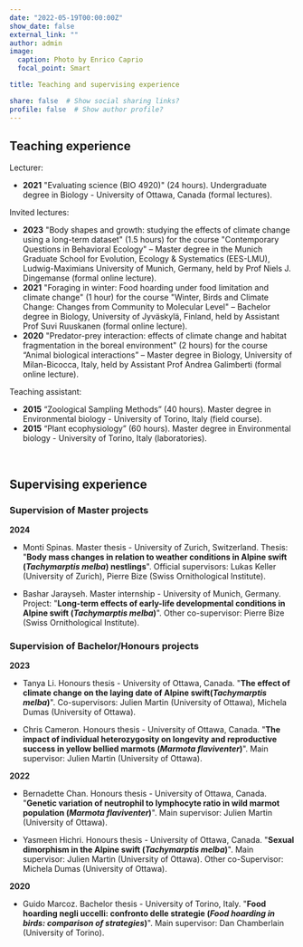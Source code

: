 ```yaml
---
date: "2022-05-19T00:00:00Z"
show_date: false
external_link: ""
author: admin
image: 
  caption: Photo by Enrico Caprio
  focal_point: Smart

title: Teaching and supervising experience

share: false  # Show social sharing links?
profile: false  # Show author profile?
---
```


## Teaching experience

Lecturer:

- __2021__ "Evaluating science (BIO 4920)" (24 hours). Undergraduate degree in Biology - University of Ottawa, Canada (formal lectures).

Invited lectures:

- __2023__ "Body shapes and growth: studying the effects of climate change using a long-term dataset" (1.5 hours) for the course "Contemporary Questions in Behavioral Ecology" – Master degree in the Munich Graduate School for Evolution, Ecology & Systematics (EES-LMU), Ludwig-Maximians University of Munich, Germany, held by Prof Niels J. Dingemanse (formal online lecture).
- __2021__ "Foraging in winter: Food hoarding under food limitation and climate change" (1 hour) for the course "Winter, Birds and Climate Change: Changes from Community to Molecular Level" – Bachelor degree in Biology, University of Jyväskylä, Finland, held by Assistant Prof Suvi Ruuskanen (formal online lecture).
- __2020__ "Predator-prey interaction: effects of climate change and habitat fragmentation in the boreal environment" (2 hours) for the course “Animal biological interactions” – Master degree in Biology, University of Milan-Bicocca, Italy, held by Assistant Prof Andrea Galimberti (formal online lecture).

Teaching assistant:

- __2015__ “Zoological Sampling Methods” (40 hours). Master degree in Environmental biology - University of Torino, Italy (field course).
- __2015__ “Plant ecophysiology” (60 hours). Master degree in Environmental biology - University of Torino, Italy (laboratories).

<p> </p>

## Supervising experience

### Supervision of Master projects

__2024__

- Monti Spinas. Master thesis - University of Zurich, Switzerland. Thesis: "__Body mass changes in relation to weather conditions in Alpine swift (_Tachymarptis melba_) nestlings__". Official supervisors: Lukas Keller (University of Zurich), Pierre Bize (Swiss Ornithological Institute).

- Bashar Jarayseh.  Master internship - University of Munich, Germany. Project: "__Long-term effects of early-life developmental conditions in Alpine swift (_Tachymarptis melba_)__". Other co-supervisor: Pierre Bize (Swiss Ornithological Institute).

### Supervision of Bachelor/Honours projects

__2023__

- Tanya Li. Honours thesis - University of Ottawa, Canada. "__The effect of climate change on the laying date of Alpine swift(_Tachymarptis melba_)__". Co-supervisors: Julien Martin (University of Ottawa), Michela Dumas (University of Ottawa).

- Chris Cameron. Honours thesis - University of Ottawa, Canada. "__The impact of individual heterozygosity on longevity and reproductive success in yellow bellied marmots (_Marmota flaviventer_)__". Main supervisor: Julien Martin (University of Ottawa).
  
__2022__

- Bernadette Chan. Honours thesis - University of Ottawa, Canada. "__Genetic variation of neutrophil to lymphocyte ratio in wild marmot population (_Marmota flaviventer_)__". Main supervisor: Julien Martin (University of Ottawa).

- Yasmeen Hichri. Honours thesis - University of Ottawa, Canada. "__Sexual dimorphism in the Alpine swift (_Tachymarptis melba_)__". Main supervisor: Julien Martin (University of Ottawa). Other co-Supervisor: Michela Dumas (University of Ottawa).

__2020__

- Guido Marcoz. Bachelor thesis - University of Torino, Italy. "__Food hoarding negli uccelli: confronto delle strategie (_Food hoarding in birds: comparison of strategies_)__". Main supervisor: Dan Chamberlain (University of Torino).
